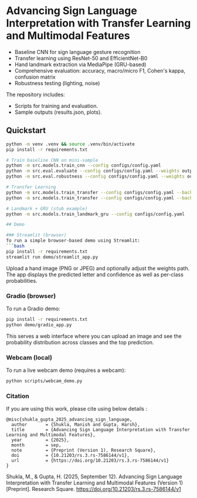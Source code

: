 
# Advancing Sign Language Interpretation with Transfer Learning and Multimodal Features

- Baseline CNN for sign language gesture recognition
- Transfer learning using ResNet-50 and EfficientNet-B0
- Hand landmark extraction via MediaPipe (GRU-based)
- Comprehensive evaluation: accuracy, macro/micro F1, Cohen's kappa, confusion matrix
- Robustness testing (lighting, noise)

The repository includes:

- Scripts for training and evaluation.
- Sample outputs (results.json, plots).

## Quickstart

```bash
python -m venv .venv && source .venv/bin/activate
pip install -r requirements.txt

# Train baseline CNN on mini-sample
python -m src.models.train_cnn --config configs/config.yaml
python -m src.eval.evaluate --config configs/config.yaml --weights outputs/baseline_cnn_best.h5
python -m src.eval.robustness --config configs/config.yaml --weights outputs/baseline_cnn_best.h5

# Transfer Learning
python -m src.models.train_transfer --config configs/config.yaml --backbone resnet50
python -m src.models.train_transfer --config configs/config.yaml --backbone efficientnetb0

# Landmark + GRU (stub example)
python -m src.models.train_landmark_gru --config configs/config.yaml

## Demo

### Streamlit (browser)
To run a simple browser-based demo using Streamlit:
```bash
pip install -r requirements.txt
streamlit run demo/streamlit_app.py
```
Upload a hand image (PNG or JPEG) and optionally adjust the weights path. The app displays the predicted letter and confidence as well as per-class probabilities.

### Gradio (browser)
To run a Gradio demo:
```bash
pip install -r requirements.txt
python demo/gradio_app.py
```
This serves a web interface where you can upload an image and see the probability distribution across classes and the top prediction.

### Webcam (local)
To run a live webcam demo (requires a webcam):
```bash
python scripts/webcam_demo.py
```

### Citation 
If you are using this work, please cite using below details :
```
@misc{shukla_gupta_2025_advancing_sign_language,
  author       = {Shukla, Manish and Gupta, Harsh},
  title        = {Advancing Sign Language Interpretation with Transfer Learning and Multimodal Features},
  year         = {2025},
  month        = sep,
  note         = {Preprint (Version 1), Research Square},
  doi          = {10.21203/rs.3.rs-7586144/v1},
  url          = {https://doi.org/10.21203/rs.3.rs-7586144/v1}
}
```
Shukla, M., & Gupta, H. (2025, September 12). Advancing Sign Language Interpretation with Transfer Learning and Multimodal Features (Version 1) [Preprint]. Research Square. https://doi.org/10.21203/rs.3.rs-7586144/v1
